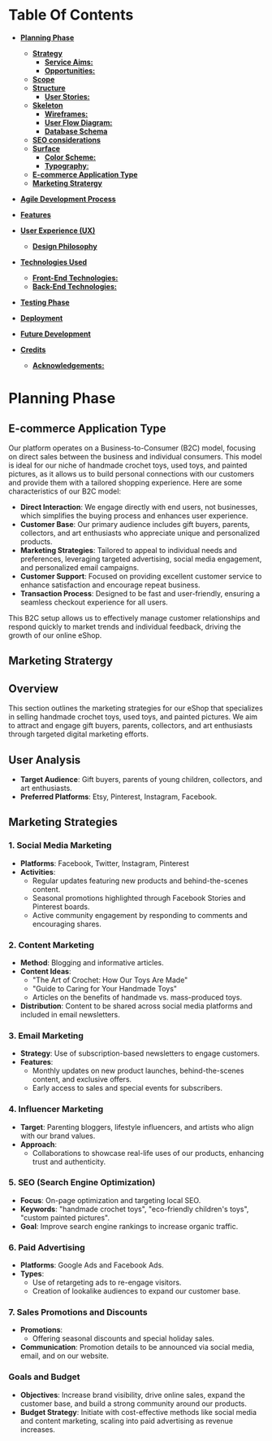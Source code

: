 # **Table Of Contents**

* [**Planning Phase**](#planning-phase)
  * [**Strategy**](#strategy)
    * [**Service Aims:**](#service-aims)
    * [**Opportunities:**](#opportunities)
  * [**Scope**](#scope)
  * [**Structure**](#structure)
    * [**User Stories:**](#user-stories)
  * [**Skeleton**](#skeleton)
    * [**Wireframes:**](#wireframes)
    * [**User Flow Diagram:**](#user-flow-diagram)
    * [**Database Schema**](#database-schema)
  * [**SEO considerations**](#seo-considerations)
  * [**Surface**](#surface)
    * [**Color Scheme:**](#color-scheme)
    * [**Typography**:](#typography)
  * [**E-commerce Application Type**](#e-commerce-application-type)
  * [**Marketing Stratergy**](#marketing-stratergy)  

* [**Agile Development Process**](#agile-development-process)

* [**Features**](#features)
  
* [**User Experience (UX)**](#user-experience-ux)

  * [**Design Philosophy**](#design-philosophy)

* [**Technologies Used**](#technologies-used)

  * [**Front-End Technologies:**](#front-end-technologies)
  * [**Back-End Technologies:**](#back-end-technologies)

* [**Testing Phase**](#testing-phase)

* [**Deployment**](#deployment)

* [**Future Development**](#future-development)

* [**Credits**](#credits)
  * [**Acknowledgements:**](#acknowledgements)


# Planning Phase

## E-commerce Application Type
Our platform operates on a Business-to-Consumer (B2C) model, focusing on direct sales between the business and individual consumers. This model is ideal for our niche of handmade crochet toys, used toys, and painted pictures, as it allows us to build personal connections with our customers and provide them with a tailored shopping experience. Here are some characteristics of our B2C model:
- **Direct Interaction**: We engage directly with end users, not businesses, which simplifies the buying process and enhances user experience.
- **Customer Base**: Our primary audience includes gift buyers, parents, collectors, and art enthusiasts who appreciate unique and personalized products.
- **Marketing Strategies**: Tailored to appeal to individual needs and preferences, leveraging targeted advertising, social media engagement, and personalized email campaigns.
- **Customer Support**: Focused on providing excellent customer service to enhance satisfaction and encourage repeat business.
- **Transaction Process**: Designed to be fast and user-friendly, ensuring a seamless checkout experience for all users.

This B2C setup allows us to effectively manage customer relationships and respond quickly to market trends and individual feedback, driving the growth of our online eShop.


## Marketing Stratergy

## Overview
This section outlines the marketing strategies for our eShop that specializes in selling handmade crochet toys, used toys, and painted pictures. We aim to attract and engage gift buyers, parents, collectors, and art enthusiasts through targeted digital marketing efforts.

## User Analysis
- **Target Audience**: Gift buyers, parents of young children, collectors, and art enthusiasts.
- **Preferred Platforms**: Etsy, Pinterest, Instagram, Facebook.

## Marketing Strategies

### 1. Social Media Marketing
- **Platforms**: Facebook, Twitter, Instagram, Pinterest
- **Activities**: 
  - Regular updates featuring new products and behind-the-scenes content.
  - Seasonal promotions highlighted through Facebook Stories and Pinterest boards.
  - Active community engagement by responding to comments and encouraging shares.

### 2. Content Marketing
- **Method**: Blogging and informative articles.
- **Content Ideas**:
  - "The Art of Crochet: How Our Toys Are Made"
  - "Guide to Caring for Your Handmade Toys"
  - Articles on the benefits of handmade vs. mass-produced toys.
- **Distribution**: Content to be shared across social media platforms and included in email newsletters.

### 3. Email Marketing
- **Strategy**: Use of subscription-based newsletters to engage customers.
- **Features**:
  - Monthly updates on new product launches, behind-the-scenes content, and exclusive offers.
  - Early access to sales and special events for subscribers.

### 4. Influencer Marketing
- **Target**: Parenting bloggers, lifestyle influencers, and artists who align with our brand values.
- **Approach**:
  - Collaborations to showcase real-life uses of our products, enhancing trust and authenticity.

### 5. SEO (Search Engine Optimization)
- **Focus**: On-page optimization and targeting local SEO.
- **Keywords**: "handmade crochet toys", "eco-friendly children's toys", "custom painted pictures".
- **Goal**: Improve search engine rankings to increase organic traffic.

### 6. Paid Advertising
- **Platforms**: Google Ads and Facebook Ads.
- **Types**:
  - Use of retargeting ads to re-engage visitors.
  - Creation of lookalike audiences to expand our customer base.

### 7. Sales Promotions and Discounts
- **Promotions**:
  - Offering seasonal discounts and special holiday sales.
- **Communication**: Promotion details to be announced via social media, email, and on our website.

### Goals and Budget
- **Objectives**: Increase brand visibility, drive online sales, expand the customer base, and build a strong community around our products.
- **Budget Strategy**: Initiate with cost-effective methods like social media and content marketing, scaling into paid advertising as revenue increases.